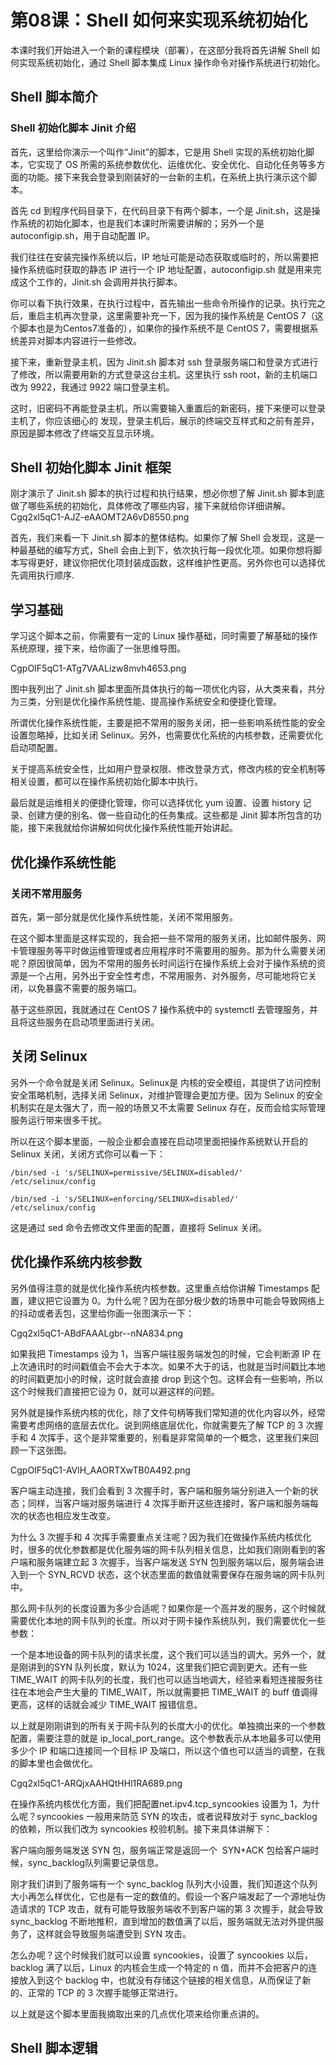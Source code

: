 # 第08课：Shell 如何来实现系统初始化

本课时我们开始进入一个新的课程模块（部署），在这部分我将首先讲解 Shell 如何实现系统初始化，通过 Shell 脚本集成 Linux 操作命令对操作系统进行初始化。

## Shell 脚本简介

### Shell 初始化脚本 Jinit 介绍

首先，这里给你演示一个叫作“Jinit”的脚本，它是用 Shell 实现的系统初始化脚本，它实现了 OS 所需的系统参数优化、运维优化、安全优化、自动化任务等多方面的功能。接下来我会登录到刚装好的一台新的主机，在系统上执行演示这个脚本。



首先 cd 到程序代码目录下，在代码目录下有两个脚本，一个是 Jinit.sh，这是操作系统的初始化脚本，也是我们本课时所需要讲解的；另外一个是 autoconfigip.sh，用于自动配置 IP。

我们往往在安装完操作系统以后，IP 地址可能是动态获取或临时的，所以需要把操作系统临时获取的静态 IP 进行一个 IP 地址配置，autoconfigip.sh 就是用来完成这个工作的，Jinit.sh 会调用并执行脚本。



你可以看下执行效果，在执行过程中，首先输出一些命令所操作的记录。执行完之后，重启主机再次登录，这里需要补充一下，因为我的操作系统是 CentOS 7（这个脚本也是为Centos7准备的），如果你的操作系统不是 CentOS 7，需要根据系统差异对脚本内容进行一些修改。



接下来，重新登录主机，因为 Jinit.sh 脚本对 ssh 登录服务端口和登录方式进行了修改，所以需要用新的方式登录这台主机。这里执行 ssh root，新的主机端口改为 9922，我通过 9922 端口登录主机。



这时，旧密码不再能登录主机，所以需要输入重置后的新密码，接下来便可以登录主机了，你应该细心的 发现，登录主机后，展示的终端交互样式和之前有差异，原因是脚本修改了终端交互显示环境。 

## Shell 初始化脚本 Jinit 框架

刚才演示了 Jinit.sh 脚本的执行过程和执行结果，想必你想了解 Jinit.sh 脚本到底做了哪些系统的初始化，具体修改了哪些内容，接下来就给你详细讲解。
Cgq2xl5qC1-AJZ-eAAOMT2A6vD8550.png

首先，我们来看一下 Jinit.sh 脚本的整体结构。如果你了解 Shell 会发现，这是一种最基础的编写方式，Shell 会由上到下，依次执行每一段优化项。如果你想将脚本写得更好，建议你把优化项封装成函数，这样维护性更高。另外你也可以选择优先调用执行顺序.  

## 学习基础

学习这个脚本之前，你需要有一定的 Linux 操作基础，同时需要了解基础的操作系统原理，接下来，给你画了一张思维导图。

CgpOIF5qC1-ATg7VAALizw8mvh4653.png

图中我列出了 Jinit.sh 脚本里面所具体执行的每一项优化内容，从大类来看，共分为三类，分别是优化操作系统性能、提高操作系统安全和便捷化管理。



所谓优化操作系统性能，主要是把不常用的服务关闭，把一些影响系统性能的安全设置忽略掉，比如关闭 Selinux。另外，也需要优化系统的内核参数，还需要优化启动项配置。



关于提高系统安全性，比如用户登录权限、修改登录方式，修改内核的安全机制等相关设置，都可以在操作系统初始化脚本中执行。



最后就是运维相关的便捷化管理，你可以选择优化 yum 设置、设置 history 记录、创建方便的别名、做一些自动化的任务集成。这些都是 Jinit 脚本所包含的功能，接下来我就给你讲解如何优化操作系统性能开始讲起。

## 优化操作系统性能

### 关闭不常用服务

首先，第一部分就是优化操作系统性能，关闭不常用服务。


在这个脚本里面是这样实现的，我会把一些不常用的服务关闭，比如邮件服务、网卡管理服务等平时做运维管理或者应用程序时不需要用的服务。那为什么需要关闭呢？原因很简单，因为不常用的服务长时间运行在操作系统上会对于操作系统的资源是一个占用，另外出于安全性考虑，不常用服务、对外服务，尽可能地将它关闭，以免暴露不需要的服务端口。


基于这些原因，我就通过在 CentOS 7 操作系统中的 systemctl 去管理服务，并且将这些服务在启动项里面进行关闭。

## 关闭 Selinux

另外一个命令就是关闭 Selinux。Selinux是 内核的安全模组，其提供了访问控制安全策略机制，选择关闭 Selinux，对维护管理会更加方便。因为 Selinux 的安全机制实在是太强大了，而一般的场景又不太需要 Selinux 存在，反而会给实际管理服务运行带来很多干扰。

所以在这个脚本里面，一般企业都会直接在启动项里面把操作系统默认开启的 Selinux 关闭，关闭方式你可以看一下：

```
/bin/sed -i 's/SELINUX=permissive/SELINUX=disabled/' /etc/selinux/config

/bin/sed -i 's/SELINUX=enforcing/SELINUX=disabled/'  /etc/selinux/config
```

这是通过 sed 命令去修改文件里面的配置，直接将 Selinux 关闭。

## 优化操作系统内核参数

另外值得注意的就是优化操作系统内核参数。这里重点给你讲解 Timestamps 配置，建议把它设置为 0。为什么呢？因为在部分极少数的场景中可能会导致网络上的抖动或者丢包，这里给你画一张图演示一下：

Cgq2xl5qC1-ABdFAAALgbr--nNA834.png


如果我把 Timestamps 设为 1，当客户端往服务端发包的时候，它会判断源 IP 在上次通讯时的时间戳值会不会大于本次。如果不大于的话，也就是当时间戳比本地的时间戳更加小的时候，这时就会直接 drop 到这个包。这样会有一些影响，所以这个时候我们直接把它设为 0，就可以避这样的问题。



另外就是操作系统内核的优化，除了文件句柄等我们常知道的优化内容以外，经常需要考虑网络的底层去优化。说到网络底层优化，你就需要先了解 TCP 的 3 次握手和 4 次挥手，这个是非常重要的，别看是非常简单的一个概念，这里我们来回顾一下这张图。

CgpOIF5qC1-AVlH_AAORTXwTB0A492.png

客户端主动连接，我们会看到 3 次握手时，客户端和服务端分别进入一个新的状态；同样，当客户端对服务端进行 4 次挥手断开这些连接时，客户端和服务端每次的状态也相应发生改变。



为什么 3 次握手和 4 次挥手需要重点关注呢？因为我们在做操作系统内核优化时，很多的优化参数都是优化服务端的网卡队列相关信息，比如我们刚刚看到的客户端和服务端建立起 3 次握手，当客户端发送 SYN 包到服务端以后，服务端会进入到一个 SYN_RCVD 状态，这个状态里面的数值就需要保存在服务端的网卡队列中。



那么网卡队列的长度设置为多少合适呢？如果你是一个高并发的服务，这个时候就需要优化本地的网卡队列的长度。所以对于网卡操作系统队列，我们需要优化一些参数：



一个是本地设备的网卡队列的请求长度，这个我们可以适当的调大。另外一个，就是刚讲到的SYN 队列长度，默认为 1024，这里我们把它调到更大。还有一些 TIME_WAIT 的网卡队列的长度，我们也可以适当地调大，经验来看短连接服务往往在本地会产生大量的 TIME_WAIT，所以就需要把 TIME_WAIT 的 buff 值调得更高，这样的话就会减少 TIME_WAIT 报错信息。



以上就是刚刚讲到的所有关于网卡队列的长度大小的优化。单独摘出来的一个参数配置，需要注意的就是 ip_local_port_range。这个参数表示从本地最多可以使用多少个 IP 和端口连接同一个目标 IP 及端口，所以这个值也可以适当的调整，在我的脚本里也会做优化。

Cgq2xl5qC1-ARQjxAAHQtHHl1RA689.png

在操作系统内核优化方面，我们把配置net.ipv4.tcp_syncookies 设置为 1，为什么呢？syncookies 一般用来防范 SYN 的攻击，或者说释放对于 sync_backlog 的依赖，所以我们改为 syncookies 校验机制。接下来具体讲解下：



客户端向服务端发送 SYN 包，服务端正常是返回一个  SYN+ACK 包给客户端时候，sync_backlog队列需要记录信息。



刚才我们讲到了服务端有一个 sync_backlog 队列大小设置，我们知道这个队列大小再怎么样优化，它也是有一定的数值的。假设一个客户端发起了一个源地址伪造请求的 TCP 攻击，就有可能导致服务端收不到客户端的第 3 次握手，就会导致 sync_backlog 不断地推积，直到增加的数值满了以后，服务端就无法对外提供服务了，这样就会导致服务端遭受到 SYN 攻击。



怎么办呢？这个时候我们就可以设置 syncookies，设置了 syncookies 以后，backlog 满了以后，Linux 的内核会生成一个特定的 n 值，而并不会把客户的连接放入到这个 backlog 中，也就没有存储这个链接的相关信息，从而保证了新的、正常的 TCP 的 3 次握手能够正常进行。



以上就是这个脚本里面我摘取出来的几点优化项来给你重点讲的。

## Shell 脚本逻辑

